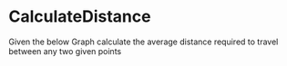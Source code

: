 # CalculateDistance
Given the below Graph calculate the average distance
required to travel between any two given points
